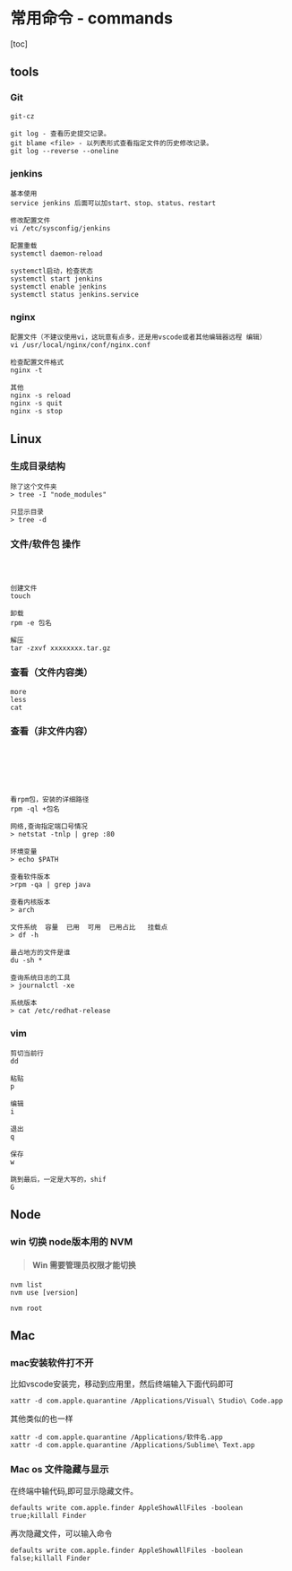 # 常用命令 - commands

[toc]



## tools



### Git

```
git-cz

git log - 查看历史提交记录。
git blame <file> - 以列表形式查看指定文件的历史修改记录。
git log --reverse --oneline

```



### jenkins

```
基本使用 
service jenkins 后面可以加start、stop、status、restart

修改配置文件
vi /etc/sysconfig/jenkins

配置重载
systemctl daemon-reload

systemctl启动，检查状态
systemctl start jenkins
systemctl enable jenkins
systemctl status jenkins.service
```



### nginx

```
配置文件（不建议使用vi，这玩意有点多，还是用vscode或者其他编辑器远程 编辑）
vi /usr/local/nginx/conf/nginx.conf

检查配置文件格式
nginx -t

其他
nginx -s reload
nginx -s quit
nginx -s stop
```



## Linux

### 生成目录结构

```
除了这个文件夹
> tree -I "node_modules"

只显示目录
> tree -d
```





### 文件/软件包 操作

```



创建文件
touch

卸载
rpm -e 包名

解压
tar -zxvf xxxxxxxx.tar.gz
```

### 查看（文件内容类）

```
more
less
cat
```



### 查看（非文件内容）

```






看rpm包，安装的详细路径
rpm -ql +包名

网络,查询指定端口号情况
> netstat -tnlp | grep :80

环境变量
> echo $PATH

查看软件版本
>rpm -qa | grep java

查看内核版本
> arch

文件系统  容量  已用  可用  已用占比   挂载点
> df -h

最占地方的文件是谁
du -sh *

查询系统日志的工具
> journalctl -xe

系统版本
> cat /etc/redhat-release
```

### vim

```
剪切当前行
dd

粘贴
p

编辑
i

退出
q

保存
w

跳到最后，一定是大写的，shif
G

```



## Node

### win 切换 node版本用的 NVM

> #### Win 需要管理员权限才能切换

```
nvm list
nvm use [version]

nvm root
```



## Mac





### mac安装软件打不开

比如vscode安装完，移动到应用里，然后终端输入下面代码即可

```
xattr -d com.apple.quarantine /Applications/Visual\ Studio\ Code.app
```

其他类似的也一样

```
xattr -d com.apple.quarantine /Applications/软件名.app
xattr -d com.apple.quarantine /Applications/Sublime\ Text.app
```





### Mac os 文件隐藏与显示

在终端中输代码,即可显示隐藏文件。

```
defaults write com.apple.finder AppleShowAllFiles -boolean true;killall Finder
```

再次隐藏文件，可以输入命令

```
defaults write com.apple.finder AppleShowAllFiles -boolean false;killall Finder
```





